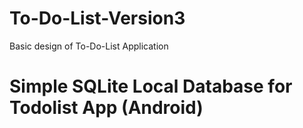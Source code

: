 # To-Do-List-Version3
Basic design of To-Do-List Application

# Simple SQLite Local Database for Todolist App (Android)
